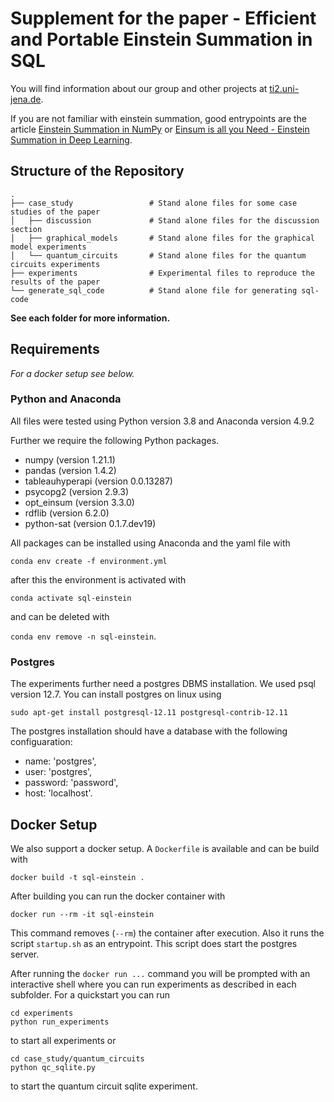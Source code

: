 # Supplement for the paper - Efficient and Portable Einstein Summation in SQL

You will find information about our group and other projects at [ti2.uni-jena.de](https://ti2.uni-jena.de/). 

If you are not familiar with einstein summation, good entrypoints are the article [Einstein Summation in NumPy](https://obilaniu6266h16.wordpress.com/2016/02/04/einstein-summation-in-numpy/) or [Einsum is all you Need - Einstein Summation in Deep Learning](https://rockt.github.io/2018/04/30/einsum).

## Structure of the Repository

````
.
├── case_study                 # Stand alone files for some case studies of the paper
│   ├── discussion             # Stand alone files for the discussion section
│   ├── graphical_models       # Stand alone files for the graphical model experiments
│   └── quantum_circuits       # Stand alone files for the quantum circuits experiments
├── experiments                # Experimental files to reproduce the results of the paper
└── generate_sql_code          # Stand alone file for generating sql-code
````

__See each folder for more information.__

## Requirements
_For a docker setup see below._
### Python and Anaconda
All files were tested using Python version 3.8 and Anaconda version 4.9.2  

Further we require the following Python packages.
* numpy (version 1.21.1)
* pandas (version 1.4.2)
* tableauhyperapi (version 0.0.13287)
* psycopg2 (version 2.9.3)
* opt_einsum (version 3.3.0)
* rdflib (version 6.2.0)
* python-sat (version 0.1.7.dev19)

All packages can be installed using Anaconda and the yaml file with

 `conda env create -f environment.yml`
 
after this the environment is activated with

`conda activate sql-einstein`

and can be deleted with 

`conda env remove -n sql-einstein`.

### Postgres
The experiments further need a postgres DBMS installation. We used psql version 12.7. You can install postgres on linux using

````commandline
sudo apt-get install postgresql-12.11 postgresql-contrib-12.11
````
The postgres installation should have a 
database with the following configuaration:
* name: 'postgres',
* user: 'postgres',
* password: 'password',
* host: 'localhost'.

## Docker Setup
We also support a docker setup. A `Dockerfile` is available and can be build with
````commandline
docker build -t sql-einstein .
````
After building you can run the docker container with
````commandline
docker run --rm -it sql-einstein
````
This command removes (`--rm`) the container after execution. Also it runs the script `startup.sh` as an entrypoint. This script
does start the postgres server.

After running the `docker run ...` command you will be prompted with an interactive shell 
where you can run experiments as described in each subfolder. 
For a quickstart you can run 

````commandline
cd experiments
python run_experiments
````

to start all experiments or

````commandline
cd case_study/quantum_circuits
python qc_sqlite.py
````

to start the quantum circuit sqlite experiment.
